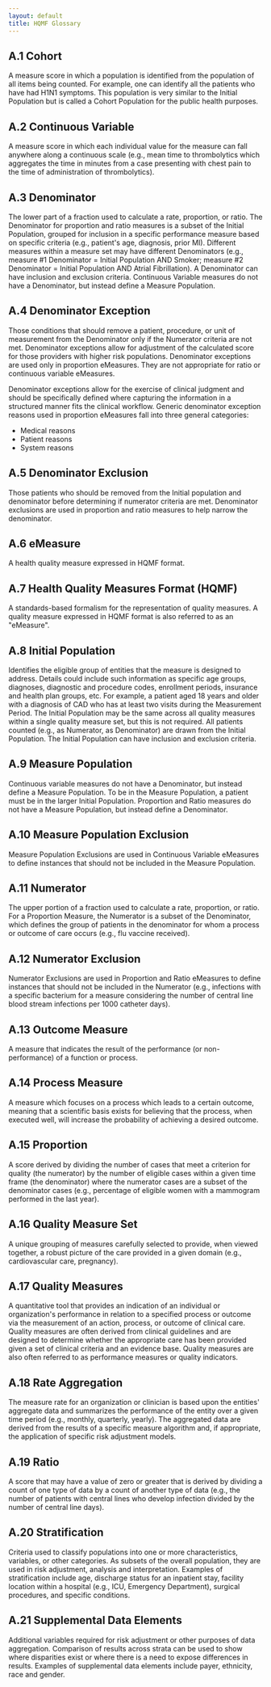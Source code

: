 ```yaml
---
layout: default
title: HQMF Glossary
---
```

## A.1 Cohort

A measure score in which a population is identified from the population of all items being counted. For example, one can identify all the patients who have had H1N1 symptoms. This population is very similar to the Initial Population but is called a Cohort Population for the public health purposes.

## A.2 Continuous Variable

A measure score in which each individual value for the measure can fall anywhere along a continuous scale (e.g., mean time to thrombolytics which aggregates the time in minutes from a case presenting with chest pain to the time of administration of thrombolytics).

## A.3 Denominator

The lower part of a fraction used to calculate a rate, proportion, or ratio. The Denominator for proportion and ratio measures is a subset of the Initial Population, grouped for inclusion in a specific performance measure based on specific criteria (e.g., patient's age, diagnosis, prior MI). Different measures within a measure set may have different Denominators (e.g., measure #1 Denominator = Initial Population AND Smoker; measure #2 Denominator = Initial Population AND Atrial Fibrillation). A Denominator can have inclusion and exclusion criteria. Continuous Variable measures do not have a Denominator, but instead define a Measure Population.

## A.4 Denominator Exception

Those conditions that should remove a patient, procedure, or unit of measurement from the Denominator only if the Numerator criteria are not met. Denominator exceptions allow for adjustment of the calculated score for those providers with higher risk populations. Denominator exceptions are used only in proportion eMeasures. They are not appropriate for ratio or continuous variable eMeasures.

Denominator exceptions allow for the exercise of clinical judgment and should be specifically defined where capturing the information in a structured manner fits the clinical workflow. Generic denominator exception reasons used in proportion eMeasures fall into three general categories:

* Medical reasons
* Patient reasons
* System reasons

## A.5 Denominator Exclusion

Those patients who should be removed from the Initial population and denominator before determining if numerator criteria are met. Denominator exclusions are used in proportion and ratio measures to help narrow the denominator.

## A.6 eMeasure

A health quality measure expressed in HQMF format.

## A.7 Health Quality Measures Format (HQMF)

A standards-based formalism for the representation of quality measures. A quality measure expressed in HQMF format is also referred to as an "eMeasure".

## A.8 Initial Population

Identifies the eligible group of entities that the measure is designed to address. Details could include such information as specific age groups, diagnoses, diagnostic and procedure codes, enrollment periods, insurance and health plan groups, etc. For example, a patient aged 18 years and older with a diagnosis of CAD who has at least two visits during the Measurement Period. The Initial Population may be the same across all quality measures within a single quality measure set, but this is not required. All patients counted (e.g., as Numerator, as Denominator) are drawn from the Initial Population. The Initial Population can have inclusion and exclusion criteria.

## A.9 Measure Population

Continuous variable measures do not have a Denominator, but instead define a Measure Population. To be in the Measure Population, a patient must be in the larger Initial Population. Proportion and Ratio measures do not have a Measure Population, but instead define a Denominator.

## A.10 Measure Population Exclusion

Measure Population Exclusions are used in Continuous Variable eMeasures to define instances that should not be included in the Measure Population.

## A.11 Numerator

The upper portion of a fraction used to calculate a rate, proportion, or ratio. For a Proportion Measure, the Numerator is a subset of the Denominator, which defines the group of patients in the denominator for whom a process or outcome of care occurs (e.g., flu vaccine received).

## A.12 Numerator Exclusion

Numerator Exclusions are used in Proportion and Ratio eMeasures to define instances that should not be included in the Numerator (e.g., infections with a specific bacterium for a measure considering the number of central line blood stream infections per 1000 catheter days).

## A.13 Outcome Measure

A measure that indicates the result of the performance (or non-performance) of a function or process.

## A.14 Process Measure

A measure which focuses on a process which leads to a certain outcome, meaning that a scientific basis exists for believing that the process, when executed well, will increase the probability of achieving a desired outcome.

## A.15 Proportion

A score derived by dividing the number of cases that meet a criterion for quality (the numerator) by the number of eligible cases within a given time frame (the denominator) where the numerator cases are a subset of the denominator cases (e.g., percentage of eligible women with a mammogram performed in the last year).

## A.16 Quality Measure Set

A unique grouping of measures carefully selected to provide, when viewed together, a robust picture of the care provided in a given domain (e.g., cardiovascular care, pregnancy).

## A.17 Quality Measures

A quantitative tool that provides an indication of an individual or organization's performance in relation to a specified process or outcome via the measurement of an action, process, or outcome of clinical care. Quality measures are often derived from clinical guidelines and are designed to determine whether the appropriate care has been provided given a set of clinical criteria and an evidence base. Quality measures are also often referred to as performance measures or quality indicators.

## A.18 Rate Aggregation

The measure rate for an organization or clinician is based upon the entities' aggregate data and summarizes the performance of the entity over a given time period (e.g., monthly, quarterly, yearly). The aggregated data are derived from the results of a specific measure algorithm and, if appropriate, the application of specific risk adjustment models.

## A.19 Ratio

A score that may have a value of zero or greater that is derived by dividing a count of one type of data by a count of another type of data (e.g., the number of patients with central lines who develop infection divided by the number of central line days).

## A.20 Stratification

Criteria used to classify populations into one or more characteristics, variables, or other categories. As subsets of the overall population, they are used in risk adjustment, analysis and interpretation. Examples of stratification include age, discharge status for an inpatient stay, facility location within a hospital (e.g., ICU, Emergency Department), surgical procedures, and specific conditions.

## A.21 Supplemental Data Elements

Additional variables required for risk adjustment or other purposes of data aggregation. Comparison of results across strata can be used to show where disparities exist or where there is a need to expose differences in results. Examples of supplemental data elements include payer, ethnicity, race and gender.
